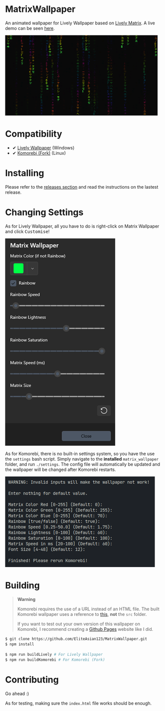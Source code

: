 # MatrixWallpaper
An animated wallpaper for Lively Wallpaper based on [Lively Matrix](https://github.com/bad1dea/lively_matrix). A live demo can be seen [here](https://eliteasian123.github.io/MatrixWallpaper/src/).

![Preview](./src_lively/preview.gif)

# Compatibility
- ✔ [Lively Wallpaper](https://github.com/rocksdanister/lively) (Windows)
- ✔ [Komorebi (Fork)](https://github.com/Komorebi-Fork/komorebi) (Linux)

# Installing
Please refer to the [releases section](https://github.com/EliteAsian123/MatrixWallpaper/releases/) and read the instructions on the lastest release.

# Changing Settings

As for Lively Wallpaper, all you have to do is right-click on Matrix Wallpaper and click <kbd>Customise</kbd>!

![Lively Wallpaper](./img/lively_settings.png)

As for Komorebi, there is no built-in settings system, so you have the use the `settings` bash script. Simply navigate to the **installed** `matrix_wallpaper` folder, and run `./settings`. The config file will automatically be updated and the wallpaper will be changed after Komorebi restarts.

![Komorebi](./img/komorebi_settings.png)

# Building
> **Warning**
>
> Komorebi requires the use of a URL instead of an HTML file. The built Komorebi wallpaper uses a reference to
> [this](https://eliteasian123.github.io/MatrixWallpaper/src/), **not** the `src` folder.
>
> If you want to test out your own version of this wallpaper on Komorebi, I recommend creating a [Github Pages](https://pages.github.com/) website like I did.

```bash
$ git clone https://github.com/EliteAsian123/MatrixWallpaper.git
$ npm install

$ npm run buildLively # For Lively Wallpaper
$ npm run buildKomorebi # For Komorebi (Fork)
```

# Contributing
Go ahead :)

As for testing, making sure the `index.html` file works should be enough.
